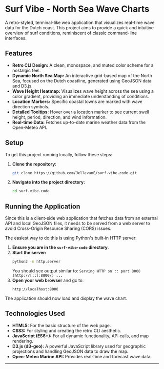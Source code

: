 # Surf Vibe - North Sea Wave Charts

A retro-styled, terminal-like web application that visualizes real-time wave data for the Dutch coast. This project aims to provide a quick and intuitive overview of surf conditions, reminiscent of classic command-line interfaces.

## Features

*   **Retro CLI Design:** A clean, monospace, and muted color scheme for a nostalgic feel.
*   **Dynamic North Sea Map:** An interactive grid-based map of the North Sea, focused on the Dutch coastline, generated using GeoJSON data and D3.js.
*   **Wave Height Heatmap:** Visualizes wave height across the sea using a color gradient, providing an immediate understanding of conditions.
*   **Location Markers:** Specific coastal towns are marked with wave direction symbols.
*   **Detailed Tooltips:** Hover over a location marker to see current swell height, period, direction, and wind information.
*   **Real-time Data:** Fetches up-to-date marine weather data from the Open-Meteo API.

## Setup

To get this project running locally, follow these steps:

1.  **Clone the repository:**
    ```bash
    git clone https://github.com/JellevanE/surf-vibe-code.git
    ```
2.  **Navigate into the project directory:**
    ```bash
    cd surf-vibe-code
    ```

## Running the Application

Since this is a client-side web application that fetches data from an external API and local GeoJSON files, it needs to be served from a web server to avoid Cross-Origin Resource Sharing (CORS) issues.

The easiest way to do this is using Python's built-in HTTP server:

1.  **Ensure you are in the `surf-vibe-code` directory.**
2.  **Start the server:**
    ```bash
    python3 -m http.server
    ```
    You should see output similar to: `Serving HTTP on :: port 8000 (http://[::]:8000/) ...`
3.  **Open your web browser** and go to:
    ```
    http://localhost:8000
    ```

The application should now load and display the wave chart.

## Technologies Used

*   **HTML5:** For the basic structure of the web page.
*   **CSS3:** For styling and creating the retro CLI aesthetic.
*   **JavaScript (ES6+):** For all dynamic functionality, API calls, and map rendering.
*   **D3.js (d3-geo):** A powerful JavaScript library used for geographic projections and handling GeoJSON data to draw the map.
*   **Open-Meteo Marine API:** Provides real-time and forecast wave data.

---
